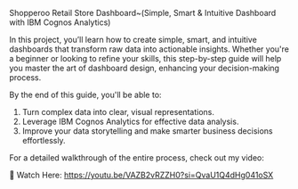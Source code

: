 
Shopperoo Retail Store Dashboard~(Simple, Smart & Intuitive Dashboard with IBM Cognos Analytics)

In this project, you’ll learn how to create simple, smart, and intuitive dashboards that transform raw data into actionable insights. Whether you're a beginner or looking to refine your skills, this step-by-step guide will help you master the art of dashboard design, enhancing your decision-making process.

By the end of this guide, you'll be able to:
1. Turn complex data into clear, visual representations.
2. Leverage IBM Cognos Analytics for effective data analysis.
3. Improve your data storytelling and make smarter business decisions effortlessly.

For a detailed walkthrough of the entire process, check out my video:

🔗 Watch Here: https://youtu.be/VAZB2vRZZH0?si=QvaU1Q4dHg041oSX
